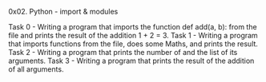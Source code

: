 0x02. Python - import & modules

Task 0 - Writing a program that imports the function def add(a, b): from the file and prints the result of the addition 1 + 2 = 3.
Task 1 - Writing a program that imports functions from the file, does some Maths, and prints the result.
Task 2 - Writing a program that prints the number of and the list of its arguments.
Task 3 - Writing a program that prints the result of the addition of all arguments.
